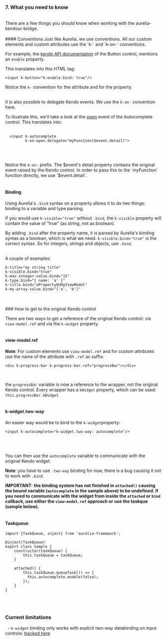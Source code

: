 
<br>

### 7. What you need to know
<br>
There are a few things you should know when working with the aurelia-kendoui-bridge.
<br>
<br>
#### Conventions
Just like Aurelia, we use conventions. All our custom elements and custom attributes use the `k-` and `k-on-` conventions.

For example, the [kendo API documentation](http://docs.telerik.com/kendo-ui/api/javascript/ui/button#configuration-enable) of the Button control, mentions an `enable` property.

This translates into this HTML tag:

`<input k-button="k-enable.bind: true"/>`

Notice the `k-` convention for the attribute and for the property.
<br><br>

It is also possible to delegate Kendo events. We use the `k-on-` convention here.

To illustrate this, we'll take a look at the [open](http://docs.telerik.com/kendo-ui/api/javascript/ui/autocomplete#events-open) event of the Autocomplete control. This translates into:
<br><br>

	  <input k-autocomplete
	         k-on-open.delegate="myFunction($event.detail)">
<br><br>

Notice the `k-on-` prefix. The $event's detail property contains the original event raised by the Kendo control. In order to pass this to the `myFunction` function directly, we use `$event.detail`.
<br>
<br>
#### Binding
Using Aurelia's `.bind` syntax on a property allows it to do two things: binding to a variable and type parsing.
<br>

If you would use `k-visible="true"` without `.bind`, the `k-visible` property will contain the value of "true" (as string, not as boolean).
<br>

By adding `.bind` after the property name, it is parsed by Aurelia's binding syntax as a boolean, which is what we need. `k-visible.bind="true"` is the correct syntax. So for integers, strings and objects, use `.bind`.
<br><br>

A couple of examples:

	k-title="my string title"
	k-visible.bind="true"
	k-max-integer-value.bind="15"
	k-type.bind="{ name: 'a' }"
	k-title.bind="aPropertyOnMyViewModel"
	k-my-array-value.bind="['a', 'b']"
<br>
<br>
### How to get to the original Kendo control

There are two ways to get a reference of the original Kendo control: via `view-model.ref` and via the `k-widget` property.
<br><br>

#### view-model.ref
**Note**: For custom elements use `view-model.ref` and for custom attributes use the name of the attribute with `.ref` as suffix:
<br>

	<div k-progress-bar k-progress-bar.ref="progressBar"></div>
<br>

the `progressBar` variable is now a reference to the wrapper, not the original Kendo control. Every wrapper has a `kWidget` property, which can be used: `this.progressBar.kWidget`.
<br><br>

#### k-widget.two-way
An easier way would be to bind to the `k-widget`property:

	<input k-autocomplete="k-widget.two-way: autocomplete"/>
<br><br>

You can then use the `autocomplete` variable to communicate with the original Kendo widget.

**Note**: you have to use `.two-way` binding for now, there is a bug causing it not to work with `.bind`.

**IMPORTANT**: **the binding system has not finished in `attached()` causing the bound variable (`autocomplete` in the sample above) to be undefined. If you need to communicate with the widget from inside the `attached` or `bind` callback, use either the `view-model.ref` approach or use the taskque (sample below).**
<br><br>

#### Taskqueue


	import {TaskQueue, inject} from 'aurelia-framework';

	@inject(TaskQueue)
	export class Sample {
		constructor(taskQueue) {
			this.taskQueue = taskQueue;
		}

		attached() {
			this.taskQueue.queueTask(() => {
			  this.autocomplete.enable(false);
			});
		}
	}
<br>
<br>

### Current limitations
&nbsp;&nbsp;- `k-widget` binding only works with explicit two-way databinding on input controls: [tracked here](https://github.com/aurelia/templating/issues/253)
